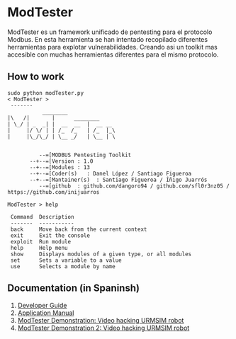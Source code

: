 # ModTester

ModTester es un framework unificado de pentesting para el protocolo Modbus. 
En esta herramienta se han intentado recopilado diferentes herramientas para explotar vulnerabilidades. Creando asi un toolkit mas accesible con muchas herramientas diferentes para el mismo protocolo.

## How to work
```
sudo python modTester.py 
< ModTester >
 ------- 
           ________                    
|\   /|	      |      ________         
| \_/ | _  _| |	 __  __  |  __ __      
|     |/ \/ | | /_  /_   | /_  |_\    
|     |\_/\_/ | \__ _/   | \__ | \    


          --=[MODBUS Pentesting Toolkit
       --+--=[Version : 1.0
       --+--=[Modules : 13
       --+--=[Coder(s)   : Danel López / Santiago Figueroa
       --+--=[Mantainer(s)  : Santiago Figueroa / Íñigo Juarrós
          --=[github  : github.com/dangoro94 / github.com/sfl0r3nz05 / https://github.com/inijuarros
 
ModTester > help

 Command  Description                                      
 -------  -----------                                      
 back     Move back from the current context               
 exit     Exit the console                                 
 exploit  Run module                                       
 help     Help menu                                        
 show     Displays modules of a given type, or all modules 
 set      Sets a variable to a value                       
 use      Selects a module by name                         
```

## Documentation (in Spaninsh)

1. [Developer Guide](./documentation/GUIA_DESARROLLO_MODTESTER.pdf)
2. [Application Manual](documentation/documentacion_ModTester.pdf)
3. [ModTester Demonstration: Video hacking URMSIM robot](./documentation/attack_sample.mp4)
4. [ModTester Demonstration 2: Video hacking URMSIM robot](./documentation/attack_sample.mp4)
